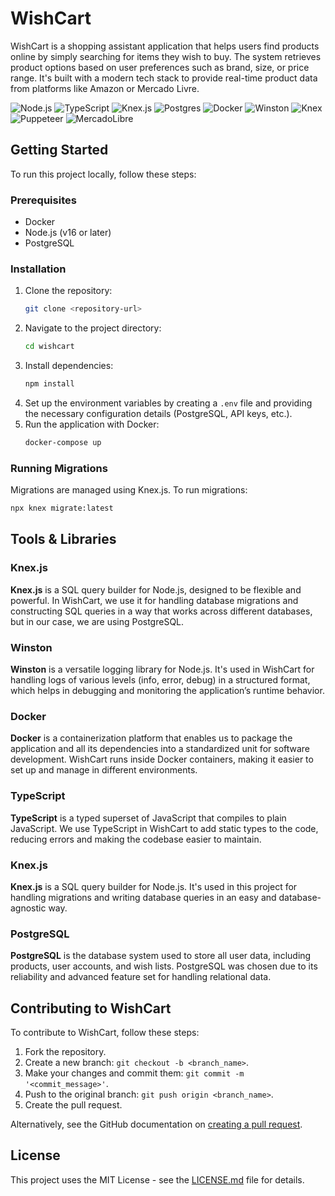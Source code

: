 # WishCart

WishCart is a shopping assistant application that helps users find products online by simply searching for items they wish to buy. The system retrieves product options based on user preferences such as brand, size, or price range. It's built with a modern tech stack to provide real-time product data from platforms like Amazon or Mercado Livre.

![Node.js](https://img.shields.io/badge/Node.js-%23339933.svg?style=for-the-badge&logo=nodedotjs&logoColor=white)
![TypeScript](https://img.shields.io/badge/TypeScript-%23007ACC.svg?style=for-the-badge&logo=typescript&logoColor=white)
![Knex.js](https://img.shields.io/badge/Knex.js-%23000000.svg?style=for-the-badge&logo=knex&logoColor=white)
![Postgres](https://img.shields.io/badge/Postgres-%23316192.svg?style=for-the-badge&logo=postgresql&logoColor=white)
![Docker](https://img.shields.io/badge/docker-%230db7ed.svg?style=for-the-badge&logo=docker&logoColor=white)
![Winston](https://img.shields.io/badge/Winston-%23000000.svg?style=for-the-badge&logo=winston&logoColor=white)
![Knex](https://img.shields.io/badge/Knex-%23000000.svg?style=for-the-badge&logo=knex&logoColor=white)
![Puppeteer](https://img.shields.io/badge/Puppeteer-%2300bfa5.svg?style=for-the-badge&logo=puppeteer&logoColor=white)
![MercadoLibre](https://img.shields.io/badge/MercadoLibre-%23FFE600.svg?style=for-the-badge&logo=mercadolibre&logoColor=white)

## Getting Started

To run this project locally, follow these steps:

### Prerequisites

- Docker
- Node.js (v16 or later)
- PostgreSQL

### Installation

1. Clone the repository:
   ```bash
   git clone <repository-url>
   ```
2. Navigate to the project directory:
   ```bash
   cd wishcart
   ```
3. Install dependencies:
   ```bash
   npm install
   ```
4. Set up the environment variables by creating a `.env` file and providing the necessary configuration details (PostgreSQL, API keys, etc.).
5. Run the application with Docker:
   ```bash
   docker-compose up
   ```

### Running Migrations

Migrations are managed using Knex.js. To run migrations:

```bash
npx knex migrate:latest
```

## Tools & Libraries

### Knex.js

**Knex.js** is a SQL query builder for Node.js, designed to be flexible and powerful. In WishCart, we use it for handling database migrations and constructing SQL queries in a way that works across different databases, but in our case, we are using PostgreSQL.

### Winston

**Winston** is a versatile logging library for Node.js. It's used in WishCart for handling logs of various levels (info, error, debug) in a structured format, which helps in debugging and monitoring the application’s runtime behavior.

### Docker

**Docker** is a containerization platform that enables us to package the application and all its dependencies into a standardized unit for software development. WishCart runs inside Docker containers, making it easier to set up and manage in different environments.

### TypeScript

**TypeScript** is a typed superset of JavaScript that compiles to plain JavaScript. We use TypeScript in WishCart to add static types to the code, reducing errors and making the codebase easier to maintain.

### Knex.js

**Knex.js** is a SQL query builder for Node.js. It's used in this project for handling migrations and writing database queries in an easy and database-agnostic way.

### PostgreSQL

**PostgreSQL** is the database system used to store all user data, including products, user accounts, and wish lists. PostgreSQL was chosen due to its reliability and advanced feature set for handling relational data.

## Contributing to WishCart

To contribute to WishCart, follow these steps:

1. Fork the repository.
2. Create a new branch: `git checkout -b <branch_name>`.
3. Make your changes and commit them: `git commit -m '<commit_message>'`.
4. Push to the original branch: `git push origin <branch_name>`.
5. Create the pull request.

Alternatively, see the GitHub documentation on [creating a pull request](https://help.github.com/en/github/collaborating-with-issues-and-pull-requests/creating-a-pull-request).

## License

This project uses the MIT License - see the [LICENSE.md](LICENSE.md) file for details.
